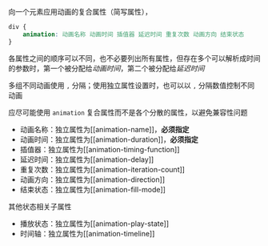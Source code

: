向一个元素应用动画的复合属性（简写属性），

```CSS
div {
    animation: 动画名称 动画时间 插值器 延迟时间 重复次数 动画方向 结束状态
}
```

各属性之间的顺序可以不同，也不必要列出所有属性，但存在多个可以解析成时间的参数时，第一个被分配给*动画时间*，第二个被分配给*延迟时间*

多组不同动画使用 `,` 分隔；使用独立属性设置时，也可以以 `,` 分隔数值控制不同动画

应尽可能使用 `animation` 复合属性而不是各个分散的属性，以避免兼容性问题

- 动画名称：独立属性为[[animation-name]]，**必须指定**
- 动画时间：独立属性为[[animation-duration]]，**必须指定**
- 插值器：独立属性为[[animation-timing-function]]
- 延迟时间：独立属性为[[animation-delay]]
- 重复次数：独立属性为[[animation-iteration-count]]
- 动画方向：独立属性为[[animation-direction]]
- 结束状态：独立属性为[[animation-fill-mode]]

其他状态相关子属性
- 播放状态：独立属性为[[animation-play-state]]
- 时间轴：独立属性为[[animation-timeline]]